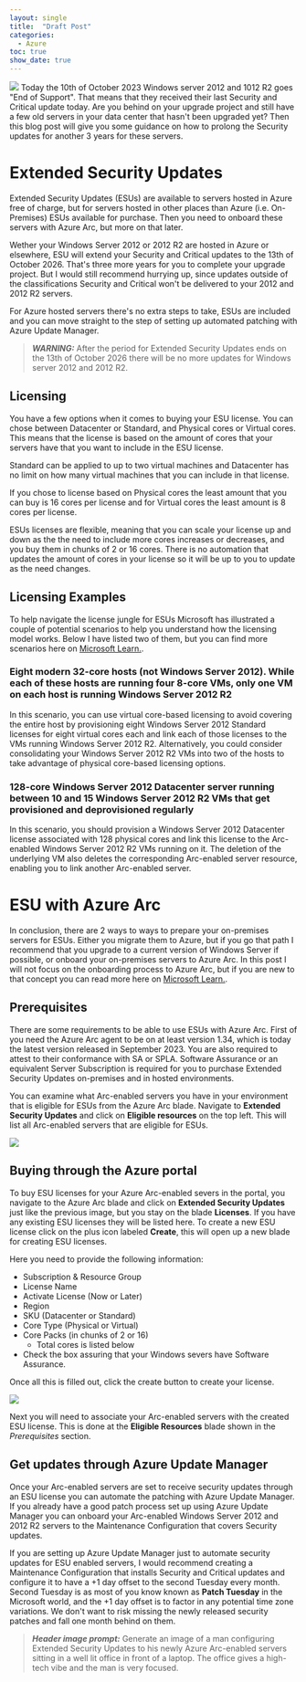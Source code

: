 ```yaml
---
layout: single
title:  "Draft Post"
categories: 
  - Azure
toc: true
show_date: true
---
```

![](/assets/img/esuheaderimg.jpg)
Today the 10th of October 2023 Windows server 2012 and 1012 R2 goes "End of Support". That means that they received their last Security and Critical update today. Are you behind on your upgrade project and still have a few old servers in your data center that hasn't been upgraded yet? Then this blog post will give you some guidance on how to prolong the Security updates for another 3 years for these servers. 

# Extended Security Updates
Extended Security Updates (ESUs) are available to servers hosted in Azure free of charge, but for servers hosted in other places than Azure (i.e. On-Premises) ESUs available for purchase. Then you need to onboard these servers with Azure Arc, but more on that later. 

Wether your Windows Server 2012 or 2012 R2 are hosted in Azure or elsewhere, ESU will extend your Security and Critical updates to the 13th of October 2026. That's three more years for you to complete your upgrade project. But I would still recommend hurrying up, since updates outside of the classifications Security and Critical won't be delivered to your 2012 and 2012 R2 servers.

For Azure hosted servers there's no extra steps to take, ESUs are included and you can move straight to the step of setting up automated patching with Azure Update Manager. 

> **_WARNING:_** After the period for Extended Security Updates ends on the 13th of October 2026 there will be no more updates for Windows server 2012 and 2012 R2. 

## Licensing
You have a few options when it comes to buying your ESU license. You can chose between Datacenter or Standard, and Physical cores or Virtual cores. This means that the license is based on the amount of cores that your servers have that you want to include in the ESU license. 

Standard can be applied to up to two virtual machines and Datacenter has no limit on how many virtual machines that you can include in that license. 

If you chose to license based on Physical cores the least amount that you can buy is 16 cores per license and for Virtual cores the least amount is 8 cores per license. 

ESUs licenses are flexible, meaning that you can scale your license up and down as the the need to include more cores increases or decreases, and you buy them in chunks of 2 or 16 cores. There is no automation that updates the amount of cores in your license so it will be up to you to update as the need changes.

## Licensing Examples 
To help navigate the license jungle for ESUs Microsoft has illustrated a couple of potential scenarios to help you understand how the licensing model works. Below I have listed two of them, but you can find more scenarios here on [Microsoft Learn.](https://learn.microsoft.com/en-us/azure/azure-arc/servers/license-extended-security-updates#scenario-based-examples-compliant-and-cost-effective-licensing).

### Eight modern 32-core hosts (not Windows Server 2012). While each of these hosts are running four 8-core VMs, only one VM on each host is running Windows Server 2012 R2
In this scenario, you can use virtual core-based licensing to avoid covering the entire host by provisioning eight Windows Server 2012 Standard licenses for eight virtual cores each and link each of those licenses to the VMs running Windows Server 2012 R2. Alternatively, you could consider consolidating your Windows Server 2012 R2 VMs into two of the hosts to take advantage of physical core-based licensing options. 

### 128-core Windows Server 2012 Datacenter server running between 10 and 15 Windows Server 2012 R2 VMs that get provisioned and deprovisioned regularly
In this scenario, you should provision a Windows Server 2012 Datacenter license associated with 128 physical cores and link this license to the Arc-enabled Windows Server 2012 R2 VMs running on it. The deletion of the underlying VM also deletes the corresponding Arc-enabled server resource, enabling you to link another Arc-enabled server.

# ESU with Azure Arc
In conclusion, there are 2 ways to ways to prepare your on-premises servers for ESUs. Either you migrate them to Azure, but if you go that path I recommend that you upgrade to a current version of Windows Server if possible, or onboard your on-premises servers to Azure Arc. In this post I will not focus on the onboarding process to Azure Arc, but if you are new to that concept you can read more here on [Microsoft Learn.](https://learn.microsoft.com/en-us/azure/azure-arc/servers/).

## Prerequisites
There are some requirements to be able to use ESUs with Azure Arc. First of you need the Azure Arc agent to be on at least version 1.34, which is today the latest version released in September 2023. You are also required to attest to their conformance with SA or SPLA. Software Assurance or an equivalent Server Subscription is required for you to purchase Extended Security Updates on-premises and in hosted environments.

You can examine what Arc-enabled servers you have in your environment that is eligible for ESUs from the Azure Arc blade. Navigate to **Extended Security Updates** and click on **Eligible resources** on the top left. This will list all Arc-enabled servers that are eligible for ESUs.

![](/assets/img/eligibleresources.png)

## Buying through the Azure portal
To buy ESU licenses for your Azure Arc-enabled severs in the portal, you navigate to the Azure Arc blade and click on **Extended Security Updates** just like the previous image, but you stay on the blade **Licenses**. If you have any existing ESU licenses they will be listed here. To create a new ESU license click on the plus icon labeled **Create**, this will open up a new blade for creating ESU licenses. 

Here you need to provide the following information:
- Subscription & Resource Group
- License Name
- Activate License (Now or Later)
- Region
- SKU (Datacenter or Standard)
- Core Type (Physical or Virtual)
- Core Packs (in chunks of 2 or 16)
  - Total cores is listed below
- Check the box assuring that your Windows severs have Software Assurance.

Once all this is filled out, click the create button to create your license. 

![](/assets/img/esulicenseblade.png)

Next you will need to associate your Arc-enabled servers with the created ESU license. This is done at the **Eligible Resources** blade shown in the *Prerequisites* section. 

## Get updates through Azure Update Manager
Once your Arc-enabled servers are set to receive security updates through an ESU license you can automate the patching with Azure Update Manager. If you already have a good patch process set up using Azure Update Manager you can onboard your Arc-enabled Windows Server 2012 and 2012 R2 servers to the Maintenance Configuration that covers Security updates.

If you are setting up Azure Update Manager just to automate security updates for ESU enabled servers, I would recommend creating a Maintenance Configuration that installs Security and Critical updates and configure it to have a +1 day offset to the second Tuesday every month. Second Tuesday is as most of you know known as **Patch Tuesday** in the Microsoft world, and the +1 day offset is to factor in any potential time zone variations. We don't want to risk missing the newly released security patches and fall one month behind on them.

> **_Header image prompt:_** Generate an image of a man configuring Extended Security Updates to his newly Azure Arc-enabled servers sitting in a well lit office in front of a laptop. The office gives a high-tech vibe and the man is very focused.